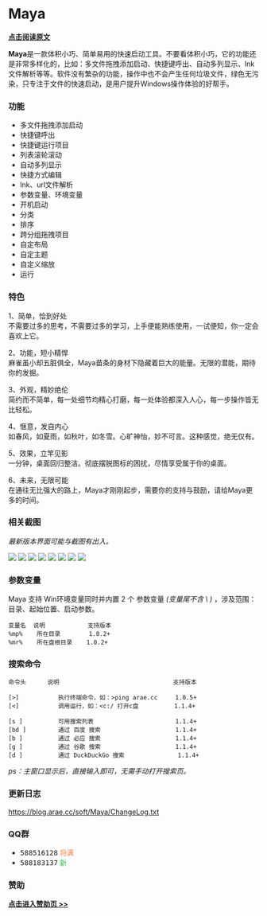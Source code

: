 # Maya

**[点击阅读原文](http://blog.arae.cc/post/25830.html)**


**Maya**是一款体积小巧、简单易用的快速启动工具。不要看体积小巧，它的功能还是非常多样化的，比如：多文件拖拽添加启动、快捷键呼出、自动多列显示、lnk文件解析等等。软件没有繁杂的功能，操作中也不会产生任何垃圾文件，绿色无污染，只专注于文件的快速启动，是用户提升Windows操作体验的好帮手。


### 功能

- 多文件拖拽添加启动
- 快捷键呼出
- 快捷键运行项目
- 列表滚轮滚动
- 自动多列显示
- 快捷方式编辑
- lnk、url文件解析
- 参数变量、环境变量
- 开机启动
- 分类
- 排序
- 跨分组拖拽项目
- 自定布局
- 自定主题
- 自定义缩放
- 运行


### 特色

1、简单，恰到好处\
不需要过多的思考，不需要过多的学习，上手便能熟练使用，一试便知，你一定会喜欢上它。

2、功能，短小精悍\
麻雀虽小却五脏俱全，Maya苗条的身材下隐藏着巨大的能量。无限的潜能，期待你的发掘。

3、外观，精妙绝伦\
简约而不简单，每一处细节均精心打磨，每一处体验都深入人心，每一步操作皆无比轻松。

4、惬意，发自内心\
如春风，如夏雨，如秋叶，如冬雪。心旷神怡，妙不可言。这种感觉，绝无仅有。

5、效果，立竿见影\
一分钟，桌面回归整洁。彻底摆脱图标的困扰，尽情享受属于你的桌面。

6、未来，无限可能\
在通往无比强大的路上，Maya才刚刚起步，需要你的支持与鼓励，请给Maya更多的时间。


### 相关截图
_最新版本界面可能与截图有出入。_

![](https://i.loli.net/2020/11/01/e8gfB9G1X4NQOKx.png)
![](https://i.loli.net/2020/11/01/fT4RmanC8EdoGX9.png)
![](https://i.loli.net/2020/11/01/HqT87pQFc51Kjan.png)
![](https://i.loli.net/2020/11/01/OEvwrgTadCzj85n.png)
![](https://i.loli.net/2020/11/01/ltVmOCFA9MNcBiU.png)
![](https://i.loli.net/2020/11/01/ZiKJ5F6N3HfjYUt.png)
![](https://i.loli.net/2020/11/01/ZTGszHaKSbQPxjY.png)
![](https://i.loli.net/2020/11/01/MO19vKDLpXPsc6r.png)


### 参数变量
Maya 支持 Win环境变量同时并内置 2 个 参数变量 *(变量尾不含 \ )* ，涉及范围：目录、起始位置、启动参数。
```
变量名  说明            支持版本
%mp%    所在目录        1.0.2+
%mr%    所在盘根目录    1.0.2+
```


### 搜索命令
```
命令头      说明                                支持版本

[>]           执行终端命令，如：>ping arae.cc     1.0.5+
[<]           调用运行，如：<c:/ 打开c盘          1.1.4+

[s ]          可用搜索列表                       1.1.4+
[bd ]         通过 百度 搜索                     1.1.4+
[b ]          通过 必应 搜索                     1.1.4+
[g ]          通过 谷歌 搜索                     1.1.4+
[d ]          通过 DuckDuckGo 搜索               1.1.4+
```
*ps：主窗口显示后，直接输入即可，无需手动打开搜索页。*


### 更新日志
<https://blog.arae.cc/soft/Maya/ChangeLog.txt>


### QQ群
* <kbd>588516128</kbd> <kbd><font color="#FE7E40">将满</font></kbd>
* <kbd>588183137</kbd> <kbd><font color="#2CBE4E">新</font></kbd>


### 赞助

**[点击进入赞助页 >>](http://blog.arae.cc/z/about.html#打赏-赞助)**


